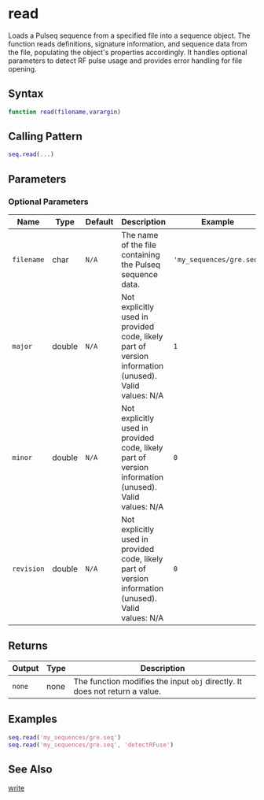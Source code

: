 # read

Loads a Pulseq sequence from a specified file into a sequence object.  The function reads definitions, signature information, and sequence data from the file, populating the object's properties accordingly.  It handles optional parameters to detect RF pulse usage and provides error handling for file opening.

## Syntax

```matlab
function read(filename,varargin)
```

## Calling Pattern

```matlab
seq.read(...)
```

## Parameters


### Optional Parameters

| Name | Type | Default | Description | Example |
|------|------|---------|-------------|---------|
| `filename` | char | `N/A` | The name of the file containing the Pulseq sequence data. | `'my_sequences/gre.seq'` |
| `major` | double | `N/A` | Not explicitly used in provided code, likely part of version information (unused). Valid values: N/A | `1` |
| `minor` | double | `N/A` | Not explicitly used in provided code, likely part of version information (unused). Valid values: N/A | `0` |
| `revision` | double | `N/A` | Not explicitly used in provided code, likely part of version information (unused). Valid values: N/A | `0` |

## Returns

| Output | Type | Description |
|--------|------|-------------|
| `none` | none | The function modifies the input `obj` directly.  It does not return a value. |

## Examples

```matlab
seq.read('my_sequences/gre.seq')
seq.read('my_sequences/gre.seq', 'detectRFuse')
```

## See Also

[write](write.md)
